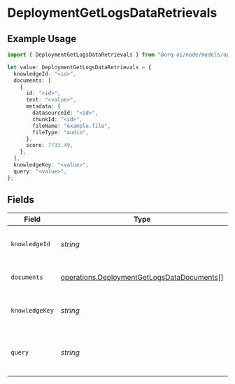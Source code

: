 # DeploymentGetLogsDataRetrievals

## Example Usage

```typescript
import { DeploymentGetLogsDataRetrievals } from "@orq-ai/node/models/operations";

let value: DeploymentGetLogsDataRetrievals = {
  knowledgeId: "<id>",
  documents: [
    {
      id: "<id>",
      text: "<value>",
      metadata: {
        datasourceId: "<id>",
        chunkId: "<id>",
        fileName: "example.file",
        fileType: "audio",
      },
      score: 7733.49,
    },
  ],
  knowledgeKey: "<value>",
  query: "<value>",
};
```

## Fields

| Field                                                                                                    | Type                                                                                                     | Required                                                                                                 | Description                                                                                              |
| -------------------------------------------------------------------------------------------------------- | -------------------------------------------------------------------------------------------------------- | -------------------------------------------------------------------------------------------------------- | -------------------------------------------------------------------------------------------------------- |
| `knowledgeId`                                                                                            | *string*                                                                                                 | :heavy_check_mark:                                                                                       | Unique id of the knowledge base                                                                          |
| `documents`                                                                                              | [operations.DeploymentGetLogsDataDocuments](../../models/operations/deploymentgetlogsdatadocuments.md)[] | :heavy_check_mark:                                                                                       | The documents returned                                                                                   |
| `knowledgeKey`                                                                                           | *string*                                                                                                 | :heavy_check_mark:                                                                                       | The key of the knowledge base                                                                            |
| `query`                                                                                                  | *string*                                                                                                 | :heavy_check_mark:                                                                                       | The query used to search the knowledge base                                                              |